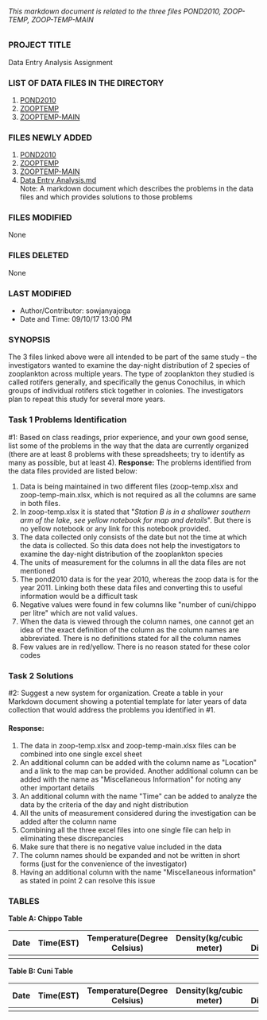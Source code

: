 ###### This markdown document is related to the three files POND2010, ZOOP-TEMP, ZOOP-TEMP-MAIN

### PROJECT TITLE
Data Entry Analysis Assignment

### LIST OF DATA FILES IN THE DIRECTORY
1. [POND2010](https://github.com/sowjanyajoga/IS-assignment/blob/master/Data%20Entry%20Analysis/pond2010.xlsx)
2. [ZOOPTEMP](https://github.com/sowjanyajoga/IS-assignment/blob/master/Data%20Entry%20Analysis/zoop%20-%20temp.xlsx)
3. [ZOOPTEMP-MAIN](https://github.com/sowjanyajoga/IS-assignment/blob/master/Data%20Entry%20Analysis/zoop%20-%20temp-main.xlsx)


### FILES NEWLY ADDED
1. [POND2010](https://github.com/sowjanyajoga/IS-assignment/blob/master/Data%20Entry%20Analysis/pond2010.xlsx)
2. [ZOOPTEMP](https://github.com/sowjanyajoga/IS-assignment/blob/master/Data%20Entry%20Analysis/zoop%20-%20temp.xlsx)
3. [ZOOPTEMP-MAIN](https://github.com/sowjanyajoga/IS-assignment/blob/master/Data%20Entry%20Analysis/zoop%20-%20temp-main.xlsx)
4. [Data Entry Analysis.md](https://github.com/sowjanyajoga/IS-assignment/blob/master/Data%20Entry%20Analysis/Data%20Entry%20Analysis.md)   
Note:  A markdown document which describes the problems in the data files and which provides solutions to those problems

### FILES MODIFIED
None

### FILES DELETED
None

### LAST MODIFIED
* Author/Contributor: sowjanyajoga  
* Date and Time: 09/10/17 13:00 PM

### SYNOPSIS
The 3 files linked above were all intended to be part of the same study – the investigators wanted to examine the day-night distribution of 2 species of zooplankton across multiple years. The type of zooplankton they studied is called rotifers generally, and specifically the genus Conochilus, in which groups of individual rotifers stick together in colonies. The investigators plan to repeat this study for several more years. 

### Task 1 Problems Identification
#1: Based on class readings, prior experience, and your own good sense, list some of the problems in the way that the data are currently organized (there are at least 8 problems with these spreadsheets; try to identify as many as possible, but at least 4).
**Response:** 
The problems identified from the data files provided are listed below:
1. Data is being maintained in two different files (zoop-temp.xlsx and zoop-temp-main.xlsx, which is not required as all the columns are same in both files.
2. In zoop-temp.xlsx it is stated that "_Station B is in a shallower southern arm of the lake, see yellow notebook for map and details_". But there is no yellow notebook or any link for this notebook provided.
3. The data collected only consists of the date but not the time at which the data is collected. So this data does not help the investigators to examine the day-night distribution of the zooplankton species
4. The units of measurement for the columns in all the data files are not mentioned
5. The pond2010 data is for the year 2010, whereas the zoop data is for the year 2011. Linking both these data files and converting this to useful information would be a difficult task
6. Negative values were found in few columns like "number of cuni/chippo per litre" which are not valid values.
7. When the data is viewed through the column names, one cannot get an idea of the exact definition of the column as the column names are abbreviated. There is no definitions stated for all the column names
8. Few values are in red/yellow. There is no reason stated for these color codes

### Task 2 Solutions
#2: Suggest a new system for organization. Create a table in your Markdown document showing a potential template for later years of data collection that would address the problems you identified in #1.
#### **Response**:
1. The data in zoop-temp.xlsx and zoop-temp-main.xlsx files can be combined into one single excel sheet
2. An additional column can be added with the column name as "Location" and a link to the map can be provided. Another additional column can be added with the name as "Miscellaneous Information" for noting any other important details
3. An additional column with the name "Time" can be added to analyze the data by the criteria of the day and night distribution
4. All the units of measurement considered during the investigation can be added after the column name 
5. Combining all the three excel files into one single file can help in eliminating these discrepancies
6. Make sure that there is no negative value included in the data
7. The column names should be expanded and not be written in short forms (just for the convenience of the investigator)
8. Having an additional column with the name "Miscellaneous information" as stated in point 2 can resolve this issue

### TABLES

**Table A: Chippo Table**  

| Date | Time(EST) | Temperature(Degree Celsius) | Density(kg/cubic meter) | Colony Diameter(meters) | Species | Depth(meters) | Chippo #/L | Chippo Colony Size(millimeter) | Chlorophyll A | Station | Miscellaneous Information |
|------|-----------|-----------------------------|-----------------|-------------------------|---------|---------------|------------|--------------------------------|---------------|---------|---------------------------|
|      |           |                             |                 |                         |         |               |            |                                |               |         |                           |

**Table B: Cuni Table**  

| Date | Time(EST) | Temperature(Degree Celsius) | Density(kg/cubic meter) | Colony Diameter(meters) | Species | Depth(meters) | Cuni #/L | Cuni Colony Size(millimeter) | Chlorophyll A | Station | Miscellaneous Information |
|------|-----------|-----------------------------|-----------------|-------------------------|---------|---------------|----------|------------------------------|---------------|---------|---------------------------|
|      |           |                             |                 |                         |         |               |          |                              |               |         |                           |


